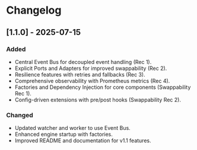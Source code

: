# Changelog

## [1.1.0] - 2025-07-15

### Added
- Central Event Bus for decoupled event handling (Rec 1).
- Explicit Ports and Adapters for improved swappability (Rec 2).
- Resilience features with retries and fallbacks (Rec 3).
- Comprehensive observability with Prometheus metrics (Rec 4).
- Factories and Dependency Injection for core components (Swappability Rec 1).
- Config-driven extensions with pre/post hooks (Swappability Rec 2).

### Changed
- Updated watcher and worker to use Event Bus.
- Enhanced engine startup with factories.
- Improved README and documentation for v1.1 features. 